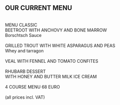 ## OUR CURRENT MENU

<br>
MENU CLASSIC
<br>
BEETROOT WITH ANCHOVY AND BONE MARROW<br>
Borschtsch Sauce<br>
<br>
GRILLED TROUT WITH WHITE ASPARAGUS AND PEAS<br>
Whey and tarragon<br>
<br>
VEAL WITH FENNEL AND TOMATO CONFITES<br>
<br>
RHUBARB DESSERT <br>
WITH HONEY AND BUTTER MILK ICE CREAM<br>
<br>
4 COURSE MENU 68 EURO<br>
<br>
(all prices incl. VAT)

